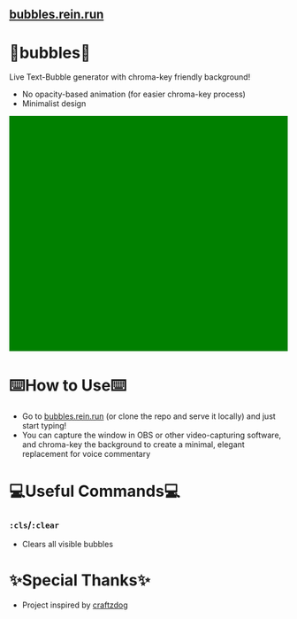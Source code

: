 ## [bubbles.rein.run](https://bubbles.rein.run)
# 🫧bubbles🫧
Live Text-Bubble generator with chroma-key friendly background!

- No opacity-based animation (for easier chroma-key process)
- Minimalist design

![preview](./assets/text-bubbles-finished.gif)

# ⌨️How to Use⌨️
- Go to [bubbles.rein.run](https://bubbles.rein.run) (or clone the repo and serve it locally) and just start typing!
- You can capture the window in OBS or other video-capturing software, and chroma-key the background to create a minimal, elegant replacement for voice commentary

# 💻Useful Commands💻
### `:cls`/`:clear`
- Clears all visible bubbles

# ✨Special Thanks✨
- Project inspired by [craftzdog](https://github.com/craftzdog/chat-bubbles-for-yt)
